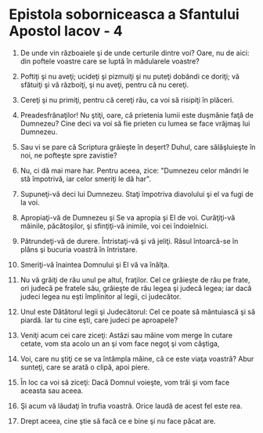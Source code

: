 # Epistola soborniceasca a Sfantului Apostol Iacov - 4

1. De unde vin războaiele şi de unde certurile dintre voi? Oare, nu de aici: din poftele voastre care se luptă în mădularele voastre? 

2. Poftiţi şi nu aveţi; ucideţi şi pizmuiţi şi nu puteţi dobândi ce doriţi; vă sfătuiţi şi vă războiţi, şi nu aveţi, pentru că nu cereţi. 

3. Cereţi şi nu primiţi, pentru că cereţi rău, ca voi să risipiţi în plăceri. 

4. Preadesfrânaţilor! Nu ştiţi, oare, că prietenia lumii este duşmănie faţă de Dumnezeu? Cine deci va voi să fie prieten cu lumea se face vrăjmaş lui Dumnezeu. 

5. Sau vi se pare că Scriptura grăieşte în deşert? Duhul, care sălăşluieşte în noi, ne pofteşte spre zavistie? 

6. Nu, ci dă mai mare har. Pentru aceea, zice: "Dumnezeu celor mândri le stă împotrivă, iar celor smeriţi le dă har". 

7. Supuneţi-vă deci lui Dumnezeu. Staţi împotriva diavolului şi el va fugi de la voi. 

8. Apropiaţi-vă de Dumnezeu şi Se va apropia şi El de voi. Curăţiţi-vă mâinile, păcătoşilor, şi sfinţiţi-vă inimile, voi cei îndoielnici. 

9. Pătrundeţi-vă de durere. Întristaţi-vă şi vă jeliţi. Râsul întoarcă-se în plâns şi bucuria voastră în întristare. 

10. Smeriţi-vă înaintea Domnului şi El vă va înălţa. 

11. Nu vă grăiţi de rău unul pe altul, fraţilor. Cel ce grăieşte de rău pe frate, ori judecă pe fratele său, grăieşte de rău legea şi judecă legea; iar dacă judeci legea nu eşti împlinitor al legii, ci judecător. 

12. Unul este Dătătorul legii şi Judecătorul: Cel ce poate să mântuiască şi să piardă. Iar tu cine eşti, care judeci pe aproapele? 

13. Veniţi acum cei care ziceţi: Astăzi sau mâine vom merge în cutare cetate, vom sta acolo un an şi vom face negoţ şi vom câştiga, 

14. Voi, care nu ştiţi ce se va întâmpla mâine, că ce este viaţa voastră? Abur sunteţi, care se arată o clipă, apoi piere. 

15. În loc ca voi să ziceţi: Dacă Domnul voieşte, vom trăi şi vom face aceasta sau aceea. 

16. Şi acum vă lăudaţi în trufia voastră. Orice laudă de acest fel este rea. 

17. Drept aceea, cine ştie să facă ce e bine şi nu face păcat are. 

